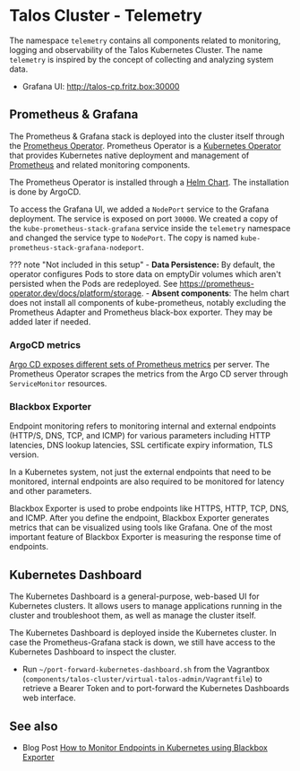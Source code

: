 # Talos Cluster - Telemetry

The namespace `telemetry` contains all components related to monitoring, logging and observability of the Talos Kubernetes Cluster. The name `telemetry` is inspired by the concept of collecting and analyzing system data.

- Grafana UI: <http://talos-cp.fritz.box:30000>

## Prometheus & Grafana

The Prometheus & Grafana stack is deployed into the cluster itself through the [Prometheus Operator](https://prometheus-operator.dev/docs/getting-started/introduction). Prometheus Operator is a [Kubernetes Operator](https://github.com/cncf/tag-app-delivery/blob/main/operator-wg/whitepaper/Operator-WhitePaper_v1-0.md#foundation) that provides Kubernetes native deployment and management of [Prometheus](https://prometheus.io) and related monitoring components.

The Prometheus Operator is installed through a [Helm Chart](https://github.com/prometheus-community/helm-charts/tree/main/charts/kube-prometheus-stack). The installation is done by ArgoCD.

To access the Grafana UI, we added a `NodePort` service to the Grafana deployment. The service is exposed on port `30000`. We created a copy of the `kube-prometheus-stack-grafana` service inside the `telemetry` namespace and changed the service type to `NodePort`. The copy is named `kube-prometheus-stack-grafana-nodeport`.

??? note "Not included in this setup"
    - **Data Persistence:** By default, the operator configures Pods to store data on emptyDir volumes which aren't persisted when the Pods are redeployed. See <https://prometheus-operator.dev/docs/platform/storage>.
    - **Absent components**: The helm chart does not install all components of kube-prometheus, notably excluding the Prometheus Adapter and Prometheus black-box exporter. They may be added later if needed.

### ArgoCD metrics

[Argo CD exposes different sets of Prometheus metrics](https://argo-cd.readthedocs.io/en/stable/operator-manual/metrics) per server. The Prometheus Operator scrapes the metrics from the Argo CD server through `ServiceMonitor` resources.

### Blackbox Exporter

Endpoint monitoring refers to monitoring internal and external endpoints (HTTP/S, DNS, TCP, and ICMP) for various parameters including HTTP latencies, DNS lookup latencies, SSL certificate expiry information, TLS version.

In a Kubernetes system, not just the external endpoints that need to be monitored, internal endpoints are also required to be monitored for latency and other parameters.

Blackbox Exporter is used to probe endpoints like HTTPS, HTTP, TCP, DNS, and ICMP. After you define the endpoint, Blackbox Exporter generates metrics that can be visualized using tools like Grafana. One of the most important feature of Blackbox Exporter is measuring the response time of endpoints.

## Kubernetes Dashboard

The Kubernetes Dashboard is a general-purpose, web-based UI for Kubernetes clusters. It allows users to manage applications running in the cluster and troubleshoot them, as well as manage the cluster itself.

The Kubernetes Dashboard is deployed inside the Kubernetes cluster. In case the Prometheus-Grafana stack is down, we still have access to the Kubernetes Dashboard to inspect the cluster.

- Run `~/port-forward-kubernetes-dashboard.sh` from the Vagrantbox (`components/talos-cluster/virtual-talos-admin/Vagrantfile`) to retrieve a Bearer Token and to port-forward the Kubernetes Dashboards web interface.

## See also

- Blog Post [How to Monitor Endpoints in Kubernetes using Blackbox Exporter](https://www.infracloud.io/blogs/monitoring-endpoints-kubernetes-blackbox-exporter)
